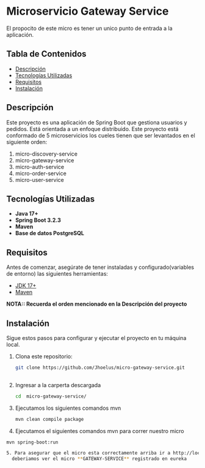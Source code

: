 # Microservicio Gateway Service

El propocito de este micro es tener un unico punto de entrada a la aplicación.

## Tabla de Contenidos

- [Descripción](#descripción)
- [Tecnologías Utilizadas](#tecnologías-utilizadas)
- [Requisitos](#requisitos)
- [Instalación](#instalación)

## Descripción

Este proyecto es una aplicación de Spring Boot que gestiona usuarios y pedidos.
Está orientada a un enfoque distribuido. 
Este proyecto está conformado de 5 microservicios los cueles tienen 
que ser levantados en el siguiente orden:
1. micro-discovery-service
2. micro-gateway-service
3. micro-auth-service
4. micro-order-service
5. micro-user-service

## Tecnologías Utilizadas

- **Java 17+**
- **Spring Boot 3.2.3**
- **Maven**
- **Base de datos PostgreSQL**

## Requisitos

Antes de comenzar, asegúrate de tener instaladas y configurado(variables de entorno) las siguientes herramientas:

- [JDK 17+](https://www.oracle.com/java/technologies/javase/jdk17-archive-downloads.html)
- [Maven](https://maven.apache.org/)

**NOTA:: Recuerda el orden mencionado en la Descripción del proyecto**

## Instalación

Sigue estos pasos para configurar y ejecutar el proyecto en tu máquina local.

1. Clona este repositorio:

   ```bash
   git clone https://github.com/Jhoelus/micro-gateway-service.git
    
2. Ingresar a la carperta descargada
    ```bash
    cd  micro-gateway-service/
   
3. Ejecutamos los siguientes comandos mvn
    ```bash
    mvn clean compile package
    
4. Ejecutamos el siguientes comandos mvn para correr nuestro micro
 ```bash
 mvn spring-boot:run 

5. Para asegurar que el micro esta correctamente arriba ir a http://localhost:8761/
   deberiamos ver el micro **GATEWAY-SERVICE** registrado en eureka
